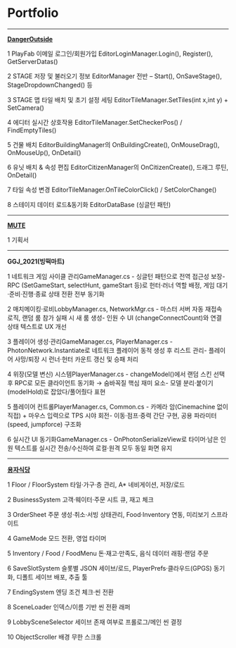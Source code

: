 # Portfolio

------------------------------------------------------------------------------------------------------------------------------------------------------------------------------------

**[DangerOutside](https://www.youtube.com/shorts/YmX-osyXW10?feature=share)**



  1	PlayFab 이메일 로그인/회원가입	EditorLoginManager.Login(), Register(), GetServerDatas()

  2	STAGE 저장 및 불러오기 정보	EditorManager 전반 – Start(), OnSaveStage(), StageDropdownChanged() 등

  3	STAGE 맵 타일 배치 및 초기 설정 세팅	EditorTileManager.SetTiles(int x,int y) + SetCamera()

  4	에디터 실시간 상호작용	EditorTileManager.SetCheckerPos() / FindEmptyTiles()

  5	건물 배치	EditorBuildingManager의 OnBuildingCreate(), OnMouseDrag(), OnMouseUp(), OnDetail()

  6	유닛 배치 & 속성 편집	EditorCitizenManager의 OnCitizenCreate(), 드래그 루틴, OnDetail()

  7	타일 속성 변경	EditorTileManager.OnTileColorClick() / SetColorChange()

  8	스테이지 데이터 로드&동기화	EditorDataBase (싱글턴 패턴)
 
------------------------------------------------------------------------------------------------------------------------------------------------------------------------------------
**[MUTE](https://youtu.be/y38XHhIzL0Y?si=Gl-Ovg8Akp7h3ICM)**



  1 기획서
  
------------------------------------------------------------------------------------------------------------------------------------------------------------------------------------

**GGJ_2021(빙떡마트)**

  1	네트워크 게임 사이클 관리GameManager.cs	- 싱글턴 패턴으로 전역 접근성 보장- RPC (SetGameStart, selectHunt, gameStart 등)로 헌터·러너 역할 배정, 게임 대기·준비·진행·종료 상태 전환 전부 동기화
  
  2	매치메이킹·로비LobbyManager.cs, NetworkMgr.cs	- 마스터 서버 자동 재접속 로직, 랜덤 룸 참가 실패 시 새 룸 생성- 인원 수 UI (changeConnectCount)와 연결 상태 텍스트로 UX 개선
  
  3	플레이어 생성·관리GameManager.cs, PlayerManager.cs	- PhotonNetwork.Instantiate로 네트워크 플레이어 동적 생성 후 리스트 관리- 플레이어 사망/퇴장 시 런너·헌터 카운트 갱신 및 승패 처리
  
  4	위장(모델 변신) 시스템PlayerManager.cs	- changeModel()에서 랜덤 스킨 선택 후 RPC로 모든 클라이언트 동기화 → 숨바꼭질 핵심 재미 요소- 모델 분리·붙이기(modelHold)로 잡았다/풀어줬다 표현
  
  5	플레이어 컨트롤PlayerManager.cs, Common.cs	- 카메라 암(Cinemachine 없이 직접) + 마우스 입력으로 TPS 시야 회전- 이동·점프·중력 간단 구현, 공용 파라미터(speed, jumpforce) 구조화
  
  6	실시간 UI 동기화GameManager.cs	- OnPhotonSerializeView로 타이머·남은 인원 텍스트를 실시간 전송/수신하여 로컬·원격 모두 동일 화면 유지
  
  ------------------------------------------------------------------------------------------------------------------------------------------------------------------------------------
**[용자식당](https://youtu.be/y4u6sUdqxXU)**
  
1	Floor / FloorSystem	타일·가구·층 관리, A* 네비게이션, 저장/로드

2	BusinessSystem	고객·웨이터·주문 시트 큐, 재고 체크

3	OrderSheet	주문 생성·취소·서빙 상태관리, Food·Inventory 연동, 미리보기 스프라이트

4	GameMode	모드 전환, 영업 타이머

5	Inventory / Food / FoodMenu	돈·재고·만족도, 음식 데이터 래핑·랜덤 주문

6	SaveSlotSystem	슬롯별 JSON 세이브/로드, PlayerPrefs·클라우드(GPGS) 동기화, 디폴트 세이브 배포, 추출 툴

7	EndingSystem	엔딩 조건 체크·씬 전환

8	SceneLoader	인덱스/이름 기반 씬 전환 래퍼

9	LobbySceneSelector	세이브 존재 여부로 프롤로그/메인 씬 결정

10	ObjectScroller	배경 무한 스크롤
